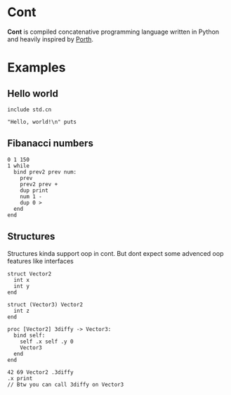 # Cont

__Cont__ is compiled concatenative programming language written in Python and heavily inspired by [Porth](https://gitlab.com/tsoding/porth).  

# Examples
## Hello world
```
include std.cn

"Hello, world!\n" puts
```

## Fibanacci numbers
```
0 1 150 
1 while
  bind prev2 prev num:
    prev
    prev2 prev +
    dup print
    num 1 -
    dup 0 >
  end
end
```

## Structures
Structures kinda support oop in cont. But dont expect some advenced oop features like interfaces 

```
struct Vector2
  int x
  int y
end

struct (Vector3) Vector2
  int z
end

proc [Vector2] 3diffy -> Vector3:
  bind self:
    self .x self .y 0
    Vector3
  end
end

42 69 Vector2 .3diffy
.x print
// Btw you can call 3diffy on Vector3
```
